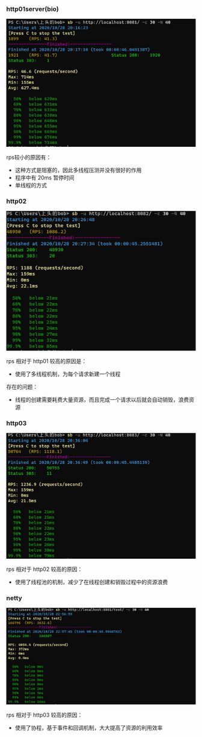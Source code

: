 ### http01server(bio)
![](GC-capture/sb_http01.PNG)

rps较小的原因有：
* 这种方式是阻塞的，因此多线程压测并没有很好的作用
* 程序中有 20ms 暂停时间
* 单线程的方式

### http02
![](GC-capture/sb_http02.PNG)

rps 相对于 http01 较高的原因是：
* 使用了多线程机制，为每个请求新建一个线程

存在的问题：
* 线程的创建需要耗费大量资源，而且完成一个请求以后就会自动销毁，浪费资源

### http03
![](GC-capture/sb_http03.PNG)

rps 相对于 http02 较高的原因：
* 使用了线程池的机制，减少了在线程创建和销毁过程中的资源浪费

### netty
![](GC-capture/netty.PNG)

rps 相对于 http03 较高的原因：
* 使用了协程，基于事件和回调机制，大大提高了资源的利用效率
